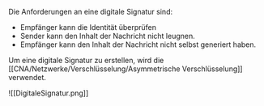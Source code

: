 Die Anforderungen an eine digitale Signatur sind:
- Empfänger kann die Identität überprüfen
- Sender kann den Inhalt der Nachricht nicht leugnen.
- Empfänger kann den Inhalt der Nachricht nicht selbst generiert haben.

Um eine digitale Signatur zu erstellen, wird die [[CNA/Netzwerke/Verschlüsselung/Asymmetrische Verschlüsselung]] verwendet.

![[DigitaleSignatur.png]]